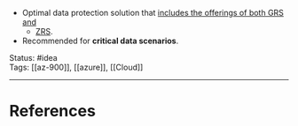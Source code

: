 - Optimal data protection solution that <u>includes the offerings of both GRS and
	- ZRS</u>. 
- Recommended for **critical data scenarios**.

Status: #idea  
Tags: [[az-900]], [[azure]], [[Cloud]]  

---
# References